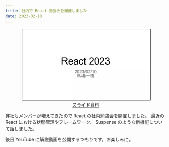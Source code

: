 ```yaml
---
title: 社内で React 勉強会を開催しました
date: 2023-02-10
---
```


<div style="display: flex; justify-content: center;">
  <a href="/img/articles/React-2023.pdf" target="_blank">
    <img src="/img/articles/react-2023-title.webp" alt="React 2023" loading="lazy" style="border: 1px solid black; width: 400px;" />
    <div style="text-align: center; width: 400px;">スライド資料</div>
  </a>
</div>

弊社もメンバーが増えてきたので React の社内勉強会を開催しました。
最近の React における状態管理やフレームワーク、 Suspense のような新機能について話しました。

後日 YouTube に解説動画を公開するつもりです。お楽しみに。
